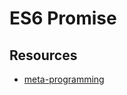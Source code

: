 # ES6 Promise

## Resources
- [meta-programming](https://www.freecodecamp.org/news/what-is-metaprogramming-in-javascript-in-english-please/#:~:text=Metaprogramming%20is%20a%20programming%20technique,even%20modify%20itself%20while%20running.)
